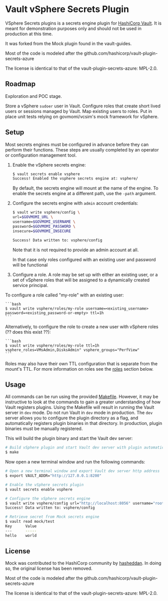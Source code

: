 # Vault vSphere Secrets Plugin

VSphere Secrets plugins is a secrets engine plugin for [HashiCorp Vault](https://www.vaultproject.io/). It is meant for demonstration purposes only and should not be used in production at this time.

It was forked from the Mock plugin found in the vault-guides.

Most of the code is modeled after the github.com/hashicorp/vault-plugin-secrets-azure

The license is identical to that of the vault-plugin-secrets-azure: MPL-2.0.

## Roadmap

Exploration and POC stage.

Store a vSphere `sudoer` user in Vault.
Configure roles that create short lived users or sessions managed by Vault.
Map existing users to roles.
Put in place unit tests relying on govmomi/vcsim's mock framework for vSphere.

## Setup

Most secrets engines must be configured in advance before they can perform their
functions. These steps are usually completed by an operator or configuration
management tool.

1. Enable the vSphere secrets engine:

    ```bash
    $ vault secrets enable vsphere
    Success! Enabled the vsphere secrets engine at: vsphere/
    ```

    By default, the secrets engine will mount at the name of the engine. To
    enable the secrets engine at a different path, use the `-path` argument.

1. Configure the secrets engine with `admin` account credentials:

    ```bash
    $ vault write vsphere/config \
    url=$GOVMOMI_URL \
    username=$GOVMOMI_USERNAME \
    password=$GOVMOMI_PASSWORD \
    insecure=$GOVMOMI_INSECURE

    Success! Data written to: vsphere/config
    ```

    Note that it is not required to provide an admin account at all.

    In that case only roles configured with an existing user and password will be functional

2. Configure a role. A role may be set up with either an existing user, or
a set of vSphere roles that will be assigned to a dynamically created service principal.

To configure a role called "my-role" with an existing user:

    ```bash
    $ vault write vsphere/roles/my-role username=<existing_username> password=<existing_password-or-empty> ttl=1h
    ```

Alternatively, to configure the role to create a new user with vSphere roles (?? does this exist ??):

    ```bash
    $ vault write vsphere/roles/my-role ttl=1h vsphere_roles=VMsAdmin,DisksAdmin" vsphere_groups="PerfView"
    ```

Roles may also have their own TTL configuration that is separate from the mount's
TTL. For more information on roles see the [roles](#roles) section below.



## Usage

All commands can be run using the provided [Makefile](./Makefile). However, it may be instructive to look at the commands to gain a greater understanding of how Vault registers plugins. Using the Makefile will result in running the Vault server in `dev` mode. Do not run Vault in `dev` mode in production. The `dev` server allows you to configure the plugin directory as a flag, and automatically registers plugin binaries in that directory. In production, plugin binaries must be manually registered.

This will build the plugin binary and start the Vault dev server:
```bash
# Build vSphere plugin and start Vault dev server with plugin automatically registered
$ make
```

Now open a new terminal window and run the following commands:
```bash
# Open a new terminal window and export Vault dev server http address
$ export VAULT_ADDR="http://127.0.0.1:8200"

# Enable the vSphere secrets plugin
$ vault secrets enable vsphere

# Configure the vSphere secrets engine
$ vault write vsphere/config url="http://localhost:8056" username="root" password="root" insecure="true"
Success! Data written to: vsphere/config

# Retrieve secret from Mock secrets engine
$ vault read mock/test
Key      Value
---      -----
hello    world
```

## License

Mock was contributed to the HashiCorp community by [hasheddan](https://github.com/hasheddan/vault-plugin-secrets-covert). In doing so, the original license has been removed.

Most of the code is modeled after the github.com/hashicorp/vault-plugin-secrets-azure

The license is identical to that of the vault-plugin-secrets-azure: MPL-2.0.
